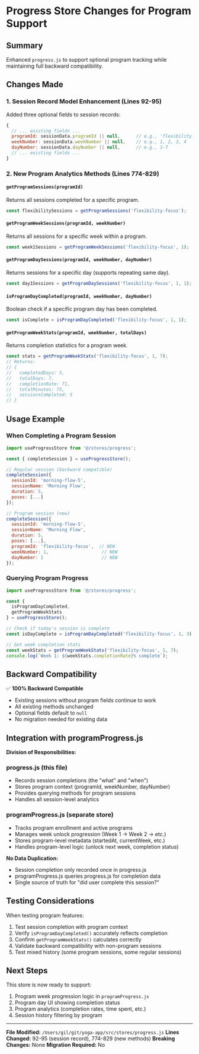 # Progress Store Changes for Program Support

## Summary
Enhanced `progress.js` to support optional program tracking while maintaining full backward compatibility.

## Changes Made

### 1. Session Record Model Enhancement (Lines 92-95)
Added three optional fields to session records:
```javascript
{
  // ... existing fields ...
  programId: sessionData.programId || null,      // e.g., 'flexibility-focus'
  weekNumber: sessionData.weekNumber || null,    // e.g., 1, 2, 3, 4
  dayNumber: sessionData.dayNumber || null,      // e.g., 1-7
  // ... existing fields ...
}
```

### 2. New Program Analytics Methods (Lines 774-829)

#### `getProgramSessions(programId)`
Returns all sessions completed for a specific program.
```javascript
const flexibilitySessions = getProgramSessions('flexibility-focus');
```

#### `getProgramWeekSessions(programId, weekNumber)`
Returns all sessions for a specific week within a program.
```javascript
const week1Sessions = getProgramWeekSessions('flexibility-focus', 1);
```

#### `getProgramDaySessions(programId, weekNumber, dayNumber)`
Returns sessions for a specific day (supports repeating same day).
```javascript
const day1Sessions = getProgramDaySessions('flexibility-focus', 1, 1);
```

#### `isProgramDayCompleted(programId, weekNumber, dayNumber)`
Boolean check if a specific program day has been completed.
```javascript
const isComplete = isProgramDayCompleted('flexibility-focus', 1, 1);
```

#### `getProgramWeekStats(programId, weekNumber, totalDays)`
Returns completion statistics for a program week.
```javascript
const stats = getProgramWeekStats('flexibility-focus', 1, 7);
// Returns:
// {
//   completedDays: 5,
//   totalDays: 7,
//   completionRate: 71,
//   totalMinutes: 75,
//   sessionsCompleted: 5
// }
```

## Usage Example

### When Completing a Program Session
```javascript
import useProgressStore from '@/stores/progress';

const { completeSession } = useProgressStore();

// Regular session (backward compatible)
completeSession({
  sessionId: 'morning-flow-5',
  sessionName: 'Morning Flow',
  duration: 5,
  poses: [...]
});

// Program session (new)
completeSession({
  sessionId: 'morning-flow-5',
  sessionName: 'Morning Flow',
  duration: 5,
  poses: [...],
  programId: 'flexibility-focus',  // NEW
  weekNumber: 1,                    // NEW
  dayNumber: 1                      // NEW
});
```

### Querying Program Progress
```javascript
import useProgressStore from '@/stores/progress';

const {
  isProgramDayCompleted,
  getProgramWeekStats
} = useProgressStore();

// Check if today's session is complete
const isDayComplete = isProgramDayCompleted('flexibility-focus', 1, 3);

// Get week completion stats
const weekStats = getProgramWeekStats('flexibility-focus', 1, 7);
console.log(`Week 1: ${weekStats.completionRate}% complete`);
```

## Backward Compatibility

✅ **100% Backward Compatible**
- Existing sessions without program fields continue to work
- All existing methods unchanged
- Optional fields default to `null`
- No migration needed for existing data

## Integration with programProgress.js

**Division of Responsibilities:**

### progress.js (this file)
- Records session completions (the "what" and "when")
- Stores program context (programId, weekNumber, dayNumber)
- Provides querying methods for program sessions
- Handles all session-level analytics

### programProgress.js (separate store)
- Tracks program enrollment and active programs
- Manages week unlock progression (Week 1 → Week 2 → etc.)
- Stores program-level metadata (startedAt, currentWeek, etc.)
- Handles program-level logic (unlock next week, completion status)

**No Data Duplication:**
- Session completion only recorded once in progress.js
- programProgress.js queries progress.js for completion data
- Single source of truth for "did user complete this session?"

## Testing Considerations

When testing program features:
1. Test session completion with program context
2. Verify `isProgramDayCompleted()` accurately reflects completion
3. Confirm `getProgramWeekStats()` calculates correctly
4. Validate backward compatibility with non-program sessions
5. Test mixed history (some program sessions, some regular sessions)

## Next Steps

This store is now ready to support:
1. Program week progression logic in `programProgress.js`
2. Program day UI showing completion status
3. Program analytics (completion rates, time spent, etc.)
4. Session history filtering by program

---

**File Modified:** `/Users/gil/git/yoga-app/src/stores/progress.js`
**Lines Changed:** 92-95 (session record), 774-829 (new methods)
**Breaking Changes:** None
**Migration Required:** No
